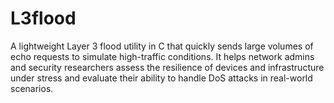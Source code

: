 # L3flood
A lightweight Layer 3 flood utility in C that quickly sends large volumes of echo requests to simulate high-traffic conditions. It helps network admins and security researchers assess the resilience of devices and infrastructure under stress and evaluate their ability to handle DoS attacks in real-world scenarios.
